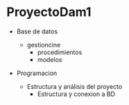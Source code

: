 # ProyectoDam1
- Base de datos
  - gestioncine
    - procedimientos
     - modelos

- Programacion
  - Estructura y análisis del proyecto
    - Estructura y conexion a BD
